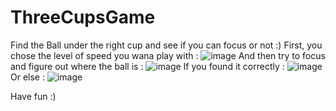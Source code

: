 # ThreeCupsGame
 Find the Ball under the right cup and see if you can focus or not :)
 First, you chose the level of speed you wana play with :
 ![image](https://user-images.githubusercontent.com/46580949/184839198-4df21bff-2bcf-45fd-9f8a-8bbf1c141688.png)
And then try to focus and figure out where the ball is :
![image](https://user-images.githubusercontent.com/46580949/184839360-b5d56755-6e8c-45b0-834d-ceaaf4117497.png)
If you found it correctly :
![image](https://user-images.githubusercontent.com/46580949/184839464-e34978ef-fe63-4f18-a284-5b4efcbd05c9.png)
Or else :
![image](https://user-images.githubusercontent.com/46580949/184839701-4b8bf7b5-1f9c-45c7-b3b7-c5dc812ca391.png)

Have fun :) 
